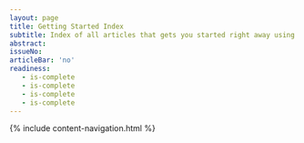 ```yaml
---
layout: page
title: Getting Started Index
subtitle: Index of all articles that gets you started right away using the V²Agile System.
abstract: 
issueNo: 
articleBar: 'no'
readiness:
   - is-complete
   - is-complete
   - is-complete
   - is-complete
---
```


{% include content-navigation.html %}
